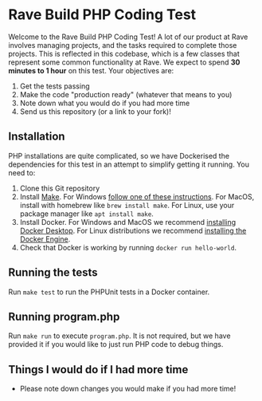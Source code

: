 # Rave Build PHP Coding Test
Welcome to the Rave Build PHP Coding Test! A lot of our product at Rave 
involves managing projects, and the tasks required to complete those projects.
This is reflected in this codebase, which is a few classes that represent some 
common functionality at Rave. We expect to spend **30 minutes to 1 hour** on this test. Your objectives are:

1. Get the tests passing
2. Make the code "production ready" (whatever that means to you)
3. Note down what you would do if you had more time 
4. Send us this repository (or a link to your fork)!

## Installation
PHP installations are quite complicated, so we have Dockerised the 
dependencies for this test in an attempt to simplify getting it running.
You need to:

1. Clone this Git repository
2. Install [Make](https://www.gnu.org/software/make/). For Windows
   [follow one of these instructions](https://stackoverflow.com/a/32127632).
   For MacOS, install with homebrew like `brew install make`. For Linux, use 
   your package manager like `apt install make`.
3. Install Docker. For Windows and MacOS we recommend 
   [installing Docker Desktop](https://docs.docker.com/desktop/install/windows-install/). 
   For Linux distributions we recommend
   [installing the Docker Engine](https://docs.docker.com/engine/install/).
4. Check that Docker is working by running `docker run hello-world`.

## Running the tests
Run `make test` to run the PHPUnit tests in a Docker container.

## Running program.php
Run `make run` to execute `program.php`. It is not required, but we have provided 
it if you would like to just run PHP code to debug things. 

## Things I would do if I had more time
* Please note down changes you would make if you had more time!

